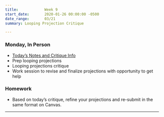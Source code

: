 ```yaml
---
title:            Week 9
start_date:       2020-01-26 00:00:00 -0500
date_range:       03/21
summary: Looping Projection Critique

---
```


### Monday, In Person

- [Today&rsquo;s Notes and Critique Info](https://paper.dropbox.com/doc/Looping-Projection-Critique--BeG7DhhG8Id2LFRwfVCXjPN9AQ-5HqaW6wXPbb7JOKVml00m)
- Prep looping projections
- Looping projections critique
- Work session to revise and finalize projections with opportunity to get help

### Homework
- Based on today&rsquo;s critique, refine your projections and re-submit in the same format on Canvas.

---

